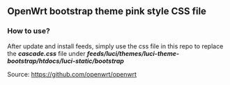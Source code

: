 ## OpenWrt bootstrap theme pink style CSS file

### How to use?
After update and install feeds, simply use the css file in this repo to replace the ___cascade.css___ file under ___feeds/luci/themes/luci-theme-bootstrap/htdocs/luci-static/bootstrap___

Source: https://github.com/openwrt/openwrt